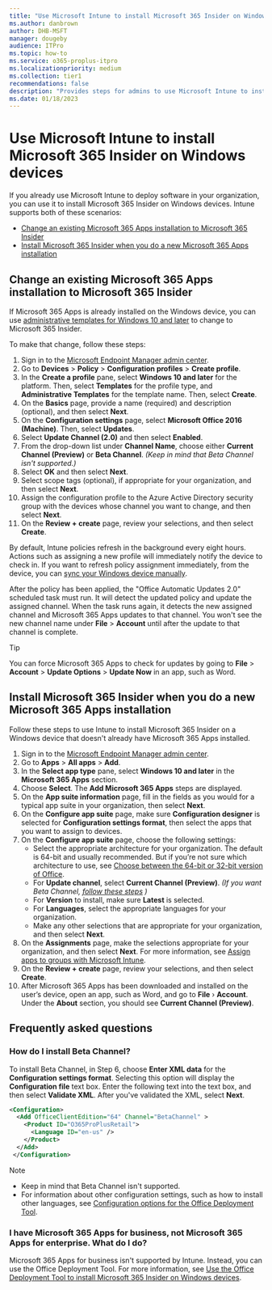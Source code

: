 ```yaml
---
title: "Use Microsoft Intune to install Microsoft 365 Insider on Windows devices"
ms.author: danbrown
author: DHB-MSFT
manager: dougeby
audience: ITPro
ms.topic: how-to
ms.service: o365-proplus-itpro
ms.localizationpriority: medium
ms.collection: tier1
recommendations: false
description: "Provides steps for admins to use Microsoft Intune to install Microsoft 365 Insider on Windows devices"
ms.date: 01/18/2023
---
```


# Use Microsoft Intune to install Microsoft 365 Insider on Windows devices

If you already use Microsoft Intune to deploy software in your organization, you can use it to install Microsoft 365 Insider on Windows devices. Intune supports both of these scenarios:

- [Change an existing Microsoft 365 Apps installation to Microsoft 365 Insider](#change-an-existing-microsoft-365-apps-installation-to-microsoft-365-insider)
- [Install Microsoft 365 Insider when you do a new Microsoft 365 Apps installation](#install-microsoft-365-insider-when-you-do-a-new-microsoft-365-apps-installation)

## Change an existing Microsoft 365 Apps installation to Microsoft 365 Insider

If Microsoft 365 Apps is already installed on the Windows device, you can use [administrative templates for Windows 10 and later](/mem/intune/configuration/administrative-templates-windows) to change to Microsoft 365 Insider.

To make that change, follow these steps:

1. Sign in to the [Microsoft Endpoint Manager admin center](https://endpoint.microsoft.com/).
2. Go to **Devices** > **Policy** > **Configuration profiles** > **Create profile**.
3. In the **Create a profile** pane, select **Windows 10 and later** for the platform. Then, select **Templates** for the profile type, and **Administrative Templates** for the template name. Then, select **Create**.
4. On the **Basics** page, provide a name (required) and description (optional), and then select **Next**.
5. On the **Configuration settings** page, select **Microsoft Office 2016 (Machine)**. Then, select **Updates**.
6. Select **Update Channel (2.0)** and then select **Enabled**.
7. From the drop-down list under **Channel Name**, choose either **Current Channel (Preview)** or **Beta Channel**. *(Keep in mind that Beta Channel isn't supported.)*
8. Select **OK** and then select **Next**.
9. Select scope tags (optional), if appropriate for your organization, and then select **Next**.
10. Assign the configuration profile to the Azure Active Directory security group with the devices whose channel you want to change, and then select **Next**.
11. On the **Review + create** page, review your selections, and then select **Create**.

By default, Intune policies refresh in the background every eight hours. Actions such as assigning a new profile will immediately notify the device to check in. If you want to refresh policy assignment immediately, from the device, you can [sync your Windows device manually](/mem/intune/user-help/sync-your-device-manually-windows).

After the policy has been applied, the "Office Automatic Updates 2.0" scheduled task must run. It will detect the updated policy and update the assigned channel. When the task runs again, it detects the new assigned channel and Microsoft 365 Apps updates to that channel. You won't see the new channel name under **File** > **Account** until after the update to that channel is complete.

> [!TIP]
> You can force Microsoft 365 Apps to check for updates by going to **File** > **Account** > **Update Options** > **Update Now** in an app, such as Word.

## Install Microsoft 365 Insider when you do a new Microsoft 365 Apps installation

Follow these steps to use Intune to install Microsoft 365 Insider on a Windows device that doesn't already have Microsoft 365 Apps installed.

1. Sign in to the [Microsoft Endpoint Manager admin center](https://endpoint.microsoft.com/).
2. Go to **Apps** > **All apps** > **Add**.
3. In the **Select app type** pane, select **Windows 10 and later** in the **Microsoft 365 Apps** section.
4. Choose **Select**. The **Add Microsoft 365 Apps** steps are displayed.
5. On the **App suite information** page, fill in the fields as you would for a typical app suite in your organization, then select **Next**.
6. On the **Configure app suite** page, make sure **Configuration designer** is selected for **Configuration settings format**, then select the apps that you want to assign to devices.
7. On the **Configure app suite** page, choose the following settings:
   - Select the appropriate architecture for your organization. The default is 64-bit and usually recommended. But if you’re not sure which architecture to use, see [Choose between the 64-bit or 32-bit version of Office](https://support.microsoft.com/office/2dee7807-8f95-4d0c-b5fe-6c6f49b8d261).
   - For **Update channel**, select **Current Channel (Preview)**.  *(If you want Beta Channel, [follow these steps](#how-do-i-install-beta-channel) )*
   - For **Version** to install, make sure **Latest** is selected.
   - For **Languages**, select the appropriate languages for your organization.
   - Make any other selections that are appropriate for your organization, and then select **Next**.
8. On the **Assignments** page, make the selections appropriate for your organization, and then select **Next**. For more information, see [Assign apps to groups with Microsoft Intune](/mem/intune/apps/apps-deploy).
9. On the **Review + create** page, review your selections, and then select **Create**.
10. After Microsoft 365 Apps has been downloaded and installed on the user’s device, open an app, such as Word, and go to **File** › **Account**. Under the **About** section, you should see **Current Channel (Preview)**.

## Frequently asked questions

### How do I install Beta Channel?

To install Beta Channel, in Step 6, choose **Enter XML data** for the **Configuration settings format**. Selecting this option will display the **Configuration file** text box. Enter the following text into the text box, and then select **Validate XML**. After you've validated the XML, select **Next**.

```xml
<Configuration>
  <Add OfficeClientEdition="64" Channel="BetaChannel" >
    <Product ID="O365ProPlusRetail">
      <Language ID="en-us" />
    </Product>
  </Add>
 </Configuration>
```

> [!NOTE]
> - Keep in mind that Beta Channel isn't supported.
> - For information about other configuration settings, such as how to install other languages, see [Configuration options for the Office Deployment Tool](../../office-deployment-tool-configuration-options.md).

### I have Microsoft 365 Apps for business, not Microsoft 365 Apps for enterprise. What do I do?

Microsoft 365 Apps for business isn't supported by Intune. Instead, you can use the Office Deployment Tool. For more information, see [Use the Office Deployment Tool to install Microsoft 365 Insider on Windows devices](office-deployment-tool.md).
